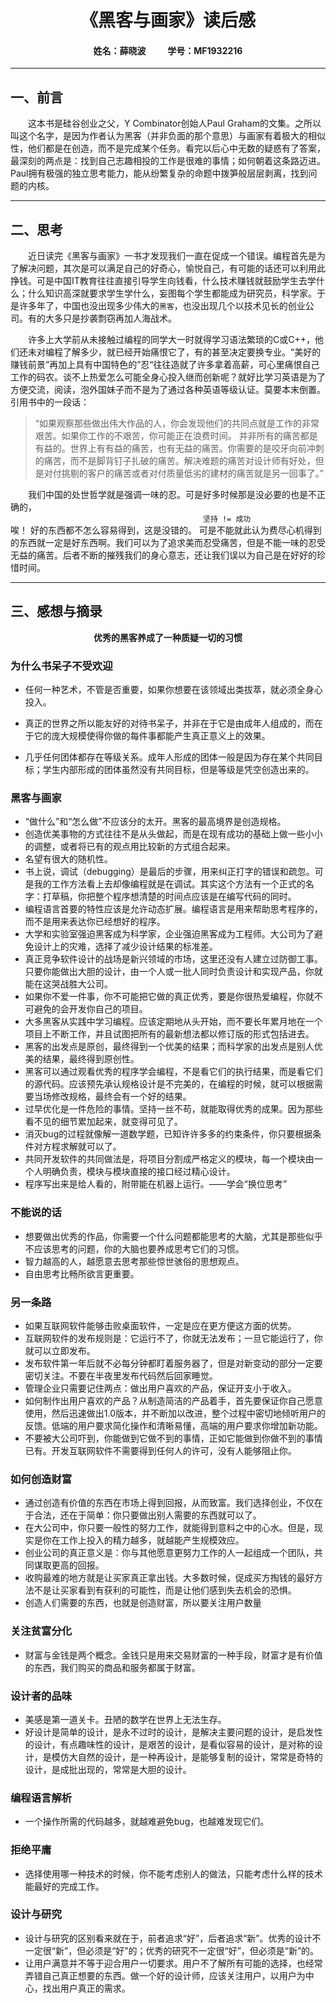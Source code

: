 # <center>《黑客与画家》读后感</center>   
  
#### <center>姓名：薛晓波 &emsp;&emsp; 学号：MF1932216</center> 
---    
## 一、前言  
&emsp;&emsp;这本书是硅谷创业之父，Y Combinator创始人Paul Graham的文集。之所以叫这个名字，是因为作者认为黑客（并非负面的那个意思）与画家有着极大的相似性，他们都是在创造，而不是完成某个任务。看完以后心中无数的疑惑有了答案，最深刻的两点是：找到自己志趣相投的工作是很难的事情；如何朝着这条路迈进。Paul拥有极强的独立思考能力，能从纷繁复杂的命题中拨笋般层层剥离，找到问题的内核。   

---  
## 二、思考  
&emsp;&emsp;近日读完《黑客与画家》一书才发现我们一直在促成一个错误。编程首先是为了解决问题，其次是可以满足自己的好奇心，愉悦自己，有可能的话还可以利用此挣钱。可是中国IT教育往往直接引导学生向钱看，什么技术赚钱就鼓励学生去学什么；什么知识高深就要求学生学什么，妄图每个学生都能成为研究员，科学家。于是许多年了，中国也没出现多少伟大的`黑客`，也没出现几个以技术见长的创业公司。有的大多只是抄袭剽窃再加人海战术。

&emsp;&emsp;许多上大学前从未接触过编程的同学大一时就得学习语法繁琐的C或C++，他们还未对编程了解多少，就已经开始痛恨它了，有的甚至决定要换专业。“美好的赚钱前景”再加上具有中国特色的”忍“往往造就了许多拿着高薪，可心里痛恨自己工作的码农。谈不上热爱怎么可能全身心投入继而创新呢？就好比学习英语是为了方便交流，阅读，泡外国妹子而不是为了通过各种英语等级认证。莫要本末倒置。引用书中的一段话：
>“如果观察那些做出伟大作品的人，你会发现他们的共同点就是工作的非常艰苦。如果你工作的不艰苦，你可能正在浪费时间。 并非所有的痛苦都是有益的。世界上有有益的痛苦，也有无益的痛苦。你需要的是咬牙向前冲刺的痛苦，而不是脚背钉子扎破的痛苦。解决难题的痛苦对设计师有好处，但是对付挑剔的客户的痛苦或者对付质量低劣的建材的痛苦就是另一回事了。”

&emsp;&emsp;我们中国的处世哲学就是强调一味的忍。可是好多时候那是没必要的也是不正确的，  
&emsp;&emsp;&emsp;&emsp;&emsp;&emsp;&emsp;&emsp;&emsp;&emsp;&emsp;&emsp;&emsp;&emsp;&emsp;&emsp;&emsp;&emsp;&emsp;&emsp;&emsp;&emsp;`坚持 != 成功`  
 唉！ 好的东西都不怎么容易得到，这是没错的。 可是不能就此认为费尽心机得到的东西就一定是好东西啊。我们可以为了追求美而忍受痛苦，但是不能一味的忍受无益的痛苦。后者不断的摧残我们的身心意志，还让我们误以为自己是在好好的珍惜时间。     

--- 

## 三、感想与摘录  
<center><strong>
优秀的黑客养成了一种质疑一切的习惯
</strong></center>

### 为什么书呆子不受欢迎
- 任何一种艺术，不管是否重要，如果你想要在该领域出类拔萃，就必须全身心投入。

- 真正的世界之所以能友好的对待书呆子，并非在于它是由成年人组成的，而在于它的庞大规模使得你做的每件事都能产生真正意义上的效果。

- 几乎任何团体都存在等级关系。成年人形成的团体一般是因为存在某个共同目标；学生内部形成的团体虽然没有共同目标，但是等级是凭空创造出来的。

### 黑客与画家
- “做什么”和“怎么做”不应该分的太开。黑客的最高境界是创造规格。
- 创造优美事物的方式往往不是从头做起，而是在现有成功的基础上做一些小小的调整，或者将已有的观点用比较新的方式组合起来。
- 名望有很大的随机性。
- 书上说，调试（debugging）是最后的步骤，用来纠正打字的错误和疏忽。可是我的工作方法看上去却像编程就是在调试。其实这个方法有一个正式的名字：打草稿，你把整个程序想清楚的时间点应该是在编写代码的同时。
- 编程语言首要的特性应该是允许动态扩展。编程语言是用来帮助思考程序的，而不是用来表达你已经想好的程序。
- 大学和实验室强迫黑客成为科学家，企业强迫黑客成为工程师。大公司为了避免设计上的灾难，选择了减少设计结果的标准差。
- 真正竞争软件设计的战场是新兴领域的市场，这里还没有人建立过防御工事。只要你能做出大胆的设计，由一个人或一批人同时负责设计和实现产品，你就能在这哭战胜大公司。
- 如果你不爱一件事，你不可能把它做的真正优秀，要是你很热爱编程，你就不可避免的会开发你自己的项目。
- 大多黑客从实践中学习编程。应该定期地从头开始，而不要长年累月地在一个项目上不断工作，并且试图把所有的最新想法都以修订版的形式包括进去。
- 黑客的出发点是原创，最终得到一个优美的结果；而科学家的出发点是别人优美的结果，最终得到原创性。
- 黑客可以通过观看优秀的程序学会编程，不是看它们的执行结果，而是看它们的源代码。应该预先承认规格设计是不完美的，在编程的时候，就可以根据需要当场修改规格，最终会有一个好的结果。
- 过早优化是一件危险的事情。坚持一丝不苟，就能取得优秀的成果。因为那些看不见的细节累加起来，就变得可见了。
- 消灭bug的过程就像解一道数学题，已知许许多多的约束条件，你只要根据条件对方程求解就可以了。
- 共同开发软件的共同做法是，将项目分割成严格定义的模块，每一个模块由一个人明确负责，模块与模块直接的接口经过精心设计。
- 程序写出来是给人看的，附带能在机器上运行。——学会“换位思考”

### 不能说的话
- 想要做出优秀的作品，你需要一个什么问题都能思考的大脑，尤其是那些似乎不应该思考的问题，你的大脑也要养成思考它们的习惯。
- 智力越高的人，越愿意去思考那些惊世骇俗的思想观点。
- 自由思考比畅所欲言更重要。

### 另一条路
- 如果互联网软件能够击败桌面软件，一定是应在更方便这方面的优势。
- 互联网软件的发布规则是：它运行不了，你就无法发布；一旦它能运行了，你就可以立即发布。
- 发布软件第一年后就不必每分钟都盯着服务器了，但是对新变动的部分一定要密切关注。不要在半夜里发布代码然后回家睡觉。
- 管理企业只需要记住两点：做出用户喜欢的产品，保证开支小于收入。
- 如何制作出用户喜欢的产品？从制造简洁的产品着手，首先要保证你自己愿意使用，然后迅速做出1.0版本，并不断加以改进，整个过程中密切地倾听用户的反馈。低端的用户要求简化操作和清晰易懂，高端的用户要求你增加新功能。
- 不要被大公司吓到，你能做到它做不到的事情，正如它能做到你做不到的事情已有。开发互联网软件不需要得到任何人的许可，没有人能够阻止你。

### 如何创造财富
- 通过创造有价值的东西在市场上得到回报，从而致富。我们选择创业，不仅在于合法，还在于简单：你只要做出别人需要的东西就可以了。
- 在大公司中，你只要一般性的努力工作，就能得到意料之中的心水。但是，现实是你在工作上投入的精力越多，就越能产生规模效应。
- 创业公司的真正意义是：你与其他愿意更努力工作的人一起组成一个团队，共同谋取更高的回报。
- 收购最难的地方就是让买家真正拿出钱。大多数时候，促成买方掏钱的最好方法不是让买家看到有获利的可能性，而是让他们感到失去机会的恐惧。
- 创造人们需要的东西，也就是创造财富，所以要关注用户数量

### 关注贫富分化
- 财富与金钱是两个概念。金钱只是用来交易财富的一种手段，财富才是有价值的东西，我们购买的商品和服务都属于财富。

### 设计者的品味
- 美感是第一道关卡。丑陋的数学在世界上无法生存。
- 好设计是简单的设计，是永不过时的设计，是解决主要问题的设计，是启发性的设计，有点趣味性的设计，是艰苦的设计，是看似容易的设计，是对称的设计，是模仿大自然的设计，是一种再设计，是能够复制的设计，常常是奇特的设计，是成批出现的，常常是大胆的设计。

### 编程语言解析
- 一个操作所需的代码越多，就越难避免bug，也越难发现它们。

### 拒绝平庸
- 选择使用哪一种技术的时候，你不能考虑别人的做法，只能考虑什么样的技术能最好的完成工作。

### 设计与研究
- 设计与研究的区别看来就在于，前者追求“好”，后者追求“新”。优秀的设计不一定很“新”，但必须是“好”的；优秀的研究不一定很“好”，但必须是“新”的。
- 让用户满意并不等于迎合用户一切要求。用户不了解所有可能的选择，也经常弄错自己真正想要的东西。做一个好的设计师，应该关注用户，以用户为中心，找出用户真正的需求。
